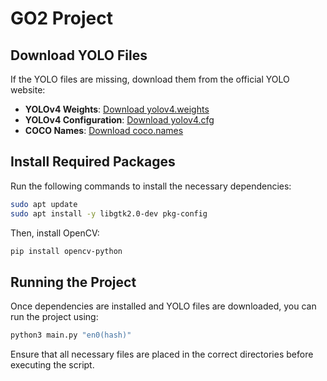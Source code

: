 
 # GO2 Project
 
 ## Download YOLO Files
 If the YOLO files are missing, download them from the official YOLO website:
 
 - **YOLOv4 Weights**: [Download yolov4.weights](https://github.com/AlexeyAB/darknet/releases/download/darknet_yolo_v3_optimal/yolov4.weights)
 - **YOLOv4 Configuration**: [Download yolov4.cfg](https://github.com/AlexeyAB/darknet/blob/master/cfg/yolov4.cfg)
 - **COCO Names**: [Download coco.names](https://github.com/pjreddie/darknet/blob/master/data/coco.names)
 
 ## Install Required Packages
 Run the following commands to install the necessary dependencies:
 
 ```bash
 sudo apt update
 sudo apt install -y libgtk2.0-dev pkg-config
 ```
 
 Then, install OpenCV:
 
 ```bash
 pip install opencv-python
 ```
 
 ## Running the Project
 Once dependencies are installed and YOLO files are downloaded, you can run the project using:
 
 ```bash
 python3 main.py "en0(hash)"
 ```
 
 Ensure that all necessary files are placed in the correct directories before executing the script.
